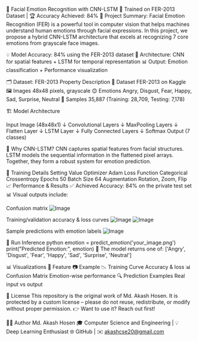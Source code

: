 🧠 Facial Emotion Recognition with CNN-LSTM
🚀 Trained on FER-2013 Dataset | 🏆 Accuracy Achieved: 84%
📌 Project Summary: Facial Emotion Recognition (FER) is a powerful tool in computer vision that helps machines understand human emotions through facial expressions.
In this project, we propose a hybrid CNN-LSTM architecture that excels at recognizing 7 core emotions from grayscale face images.

💡 Model Accuracy: 84% using the FER-2013 dataset
🤖 Architecture: CNN for spatial features + LSTM for temporal representation
📊 Output: Emotion classification + Performance visualization

🗂️ Dataset: FER-2013
Property	Description
📁 Dataset	FER-2013 on Kaggle
🖼️ Images	48x48 pixels, grayscale
😊 Emotions	Angry, Disgust, Fear, Happy, Sad, Surprise, Neutral
🔢 Samples	35,887 (Training: 28,709, Testing: 7,178)


🏗️ Model Architecture

Input Image (48x48x1)
       ↓
 Convolutional Layers
       ↓
   MaxPooling Layers
       ↓
     Flatten Layer
       ↓
     LSTM Layer
       ↓
 Fully Connected Layers
       ↓
     Softmax Output (7 classes)

📌 Why CNN-LSTM?
CNN captures spatial features from facial structures.
LSTM models the sequential information in the flattened pixel arrays.
Together, they form a robust system for emotion prediction.

🏁 Training Details
Setting	Value
Optimizer	Adam
Loss Function	Categorical Crossentropy
Epochs	50
Batch Size	64
Augmentation	Rotation, Zoom, Flip
📈 Performance & Results
✅ Achieved Accuracy: 84% on the private test set
📊 Visual outputs include:

Confusion matrix
![Image](https://github.com/user-attachments/assets/c48a9548-a3d4-4efc-a527-47ffcdac1490)

Training/validation accuracy & loss curves
![Image](https://github.com/user-attachments/assets/33a16d48-e8d9-42be-bb12-52c04803a7b4)
![Image](https://github.com/user-attachments/assets/d3756927-b7b1-495f-aeee-1d2b8ae6d390)

Sample predictions with emotion labels
![Image](https://github.com/user-attachments/assets/8ba777fb-2689-44a2-a5cc-c19a621e1d3d)



🧪 Run Inference
python
emotion = predict_emotion('your_image.png')
print("Predicted Emotion:", emotion)
🎯 The model returns one of: ['Angry', 'Disgust', 'Fear', 'Happy', 'Sad', 'Surprise', 'Neutral']



📊 Visualizations
📌 Feature	📷 Example
📉 Training Curve	Accuracy & loss
📊 Confusion Matrix	Emotion-wise performance
🔍 Prediction Examples	Real input vs output


📜 License
This repository is the original work of Md. Akash Hosen.
It is protected by a custom license – please do not reuse, redistribute, or modify without proper permission.
👉 Want to use it? Reach out first!

👨‍💻 Author
Md. Akash Hosen
🎓 Computer Science and Engineering | 💡 Deep Learning Enthusiast
🌐 GitHub | ✉️ akashcse20@gmail.com

